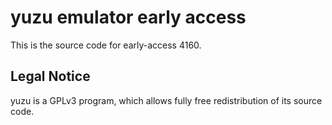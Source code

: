 yuzu emulator early access
=============

This is the source code for early-access 4160.

## Legal Notice

yuzu is a GPLv3 program, which allows fully free redistribution of its source code.